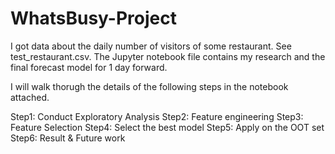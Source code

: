 # WhatsBusy-Project
I got data about the daily number of visitors of some restaurant. See test_restaurant.csv. 
The Jupyter notebook file contains my research and the final forecast model for 1 day forward.

I will walk thorugh the details of the following steps in the notebook attached.

Step1: Conduct Exploratory Analysis
Step2: Feature engineering
Step3: Feature Selection
Step4: Select the best model
Step5: Apply on the OOT set
Step6: Result & Future work




